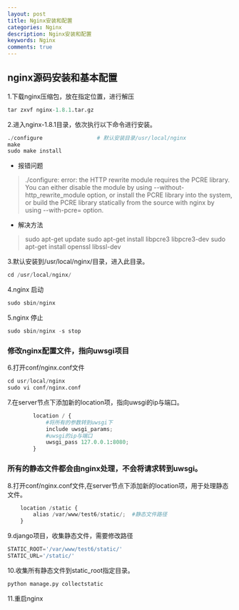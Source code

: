 ```yaml
---
layout: post
title: Nginx安装和配置
categories: Nginx
description: Nginx安装和配置
keywords: Nginx
comments: true
---
```


## nginx源码安装和基本配置

1.下载nginx压缩包，放在指定位置，进行解压  

```python
tar zxvf nginx-1.8.1.tar.gz
```
2.进入nginx-1.8.1目录，依次执行以下命令进行安装。  

```python
./configure                 # 默认安装目录/usr/local/nginx
make
sudo make install
```
* 报错问题
>./configure: error: the HTTP rewrite module requires the PCRE library.
You can either disable the module by using --without-http_rewrite_module
option, or install the PCRE library into the system, or build the PCRE library
statically from the source with nginx by using --with-pcre=<path> option.

* 解决方法
>sudo apt-get update
 sudo apt-get install libpcre3 libpcre3-dev
 sudo apt-get install openssl libssl-dev

3.默认安装到/usr/local/nginx/目录，进入此目录。  

```python
cd /usr/local/nginx/
```
4.nginx 启动  

```python
sudo sbin/nginx
```
5.nginx 停止
```python
sudo sbin/nginx -s stop
```

### 修改nginx配置文件，指向uwsgi项目

6.打开conf/nginx.conf文件  

```python
cd usr/local/nginx
sudo vi conf/nginx.conf
```
7.在server节点下添加新的location项，指向uwsgi的ip与端口。

```python
        location / {
            #将所有的参数转到uwsgi下
            include uwsgi_params;
            #uwsgi的ip与端口
            uwsgi_pass 127.0.0.1:8080;
        }
```

### 所有的静态文件都会由nginx处理，不会将请求转到uwsgi。
8.打开conf/nginx.conf文件,在server节点下添加新的location项，用于处理静态文件。

```python
    location /static {
        alias /var/www/test6/static/;  #静态文件路径
    }
```

9.django项目，收集静态文件，需要修改路径

```python
STATIC_ROOT='/var/www/test6/static/'
STATIC_URL='/static/'
```

10.收集所有静态文件到static_root指定目录。

```python
python manage.py collectstatic
```
11.重启nginx
